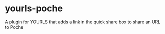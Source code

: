 yourls-poche
============

A plugin for YOURLS that adds a link in the quick share box to share an URL to Poche
